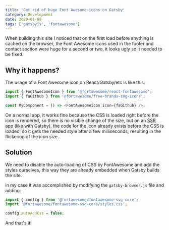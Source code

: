 ```yaml
---
title: 'Get rid of huge Font Awesome icons on Gatsby'
category: Development
date: 2020-01-09
tags: ['gatsbyjs', 'fontawesome']
---
```


When building this site I noticed that on the first load before anything is cached on the browser, the Font Awesome icons used in the footer and contact section were huge for a second or two, it looks ugly so it needed to be fixed.

## Why it happens?

The usage of a Font Awesome icon on React/Gatsby/etc is like this:

```javascript
import { FontAwesomeIcon } from '@fortawesome/react-fontawesome';
import { faGithub } from '@fortawesome/free-brands-svg-icons';

const MyComponent = () => <FontAwesomeIcon icon={faGithub} />;
```

On a normal app, it works fine because the CSS is loaded right before the icon is rendered, so there is no visible change of the size, but on an <abbr title="Server Side Rendering">SSR</abbr> app (like with Gatsby), the code for the icon already exists before the CSS is loaded, so it gets the needed style after a few milliseconds, resulting in the flickering of the icon size.

## Solution

We need to disable the auto-loading of CSS by FontAwesome and add the styles ourselves, this way they are already embedded when Gatsby builds the site.

in my case it was accomplished by modifying the `gatsby-browser.js` file and adding:

```javascript
import { config } from '@fortawesome/fontawesome-svg-core';
import '@fortawesome/fontawesome-svg-core/styles.css';

config.autoAddCss = false;
```

And that's it!
